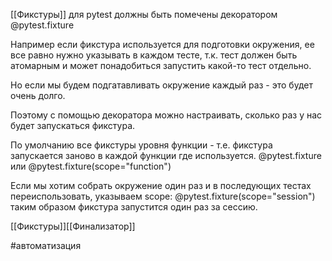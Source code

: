 [[Фикстуры]] для pytest должны быть помечены декоратором @pytest.fixture 



Например если фикстура используется для подготовки окружения, ее все равно нужно указывать в каждом тесте, т.к. тест должен быть атомарным и может понадобиться запустить какой-то тест отдельно.

Но если мы будем подгатавливать окружение каждый раз - это будет очень долго.

Поэтому с помощью декоратора можно настраивать, сколько раз у нас будет запускаться фикстура. 

По умолчанию все фикстуры уровня функции - т.е. фикстура запускается заново в каждой функции где используется. @pytest.fixture или @pytest.fixture(scope="function")

Если мы хотим собрать окружение один раз и в последующих тестах переиспользовать, указываем scope: @pytest.fixture(scope="session")
таким образом фикстура запустится один раз за сессию.

[[Фикстуры]][[Финализатор]]

#автоматизация 